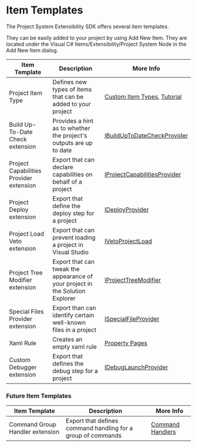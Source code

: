 Item Templates
====================

The Project System Extensibility SDK offers several item templates.

They can be easily added to your project by using Add New Item. They are located under the Visual C# Items/Extensibility/Project System Node in the Add New Item dialog.

Item Template | Description | More Info
------------ | ------------- | -------------
Project Item Type | Defines new types of items that can be added to your project | [Custom Item Types](custom_item_types.md), [Tutorial](../overview/contentitem_types.md)
Build Up-To-Date Check extension | Provides a hint as to whether the project's outputs are up to date | [IBuildUpToDateCheckProvider](IBuildUpToDateCheckProvider.md)
Project Capabilities Provider extension | Export that can declare capabilities on behalf of a project | [IProjectCapabilitiesProvider](IProjectCapabilitiesProvider.md)
Project Deploy extension | Export that define the deploy step for a project | [IDeployProvider](IDeployProvider.md)
Project Load Veto extension | Export that can prevent loading a project in Visual Studio | [IVetoProjectLoad](IVetoProjectLoad.md)
Project Tree Modifier extension | Export that can tweak the appearance of your project in the Solution Explorer | [IProjectTreeModifier](IProjectTreeModifier.md)
Special Files Provider extension | Export than can identify certain well-known files in a project | [ISpecialFileProvider](ISpecialFileProvider.md)
Xaml Rule | Creates an empty xaml rule | [Property Pages](property_pages.md)
Custom Debugger extension | Export that defines the debug step for a project | [IDebugLaunchProvider](IDebugLaunchProvider.md)

### Future Item Templates
Item Template | Description | More Info
------------ | ------------- | -------------
Command Group Handler extension | Export that defines command handling for a group of commands | [Command Handlers](command_handlers.md)
